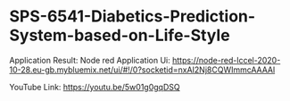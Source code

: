 # SPS-6541-Diabetics-Prediction-System-based-on-Life-Style

Application Result: Node red Application Ui:
https://node-red-lccel-2020-10-28.eu-gb.mybluemix.net/ui/#!/0?socketid=nxAI2Nj8CQWImmcAAAAl


YouTube Link:
https://youtu.be/5w01g0gqDSQ

